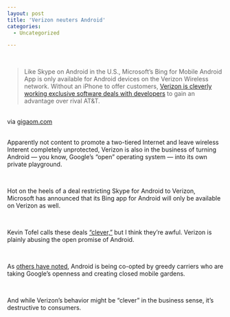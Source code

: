 ```yaml
---
layout: post
title: 'Verizon neuters Android'
categories:
  - Uncategorized

---
```


<div class="posterous_bookmarklet_entry"><br /><blockquote class="posterous_long_quote">Like Skype on Android in the U.S., Microsoft’s Bing for Mobile Android App is only available for Android devices on the Verizon Wireless network. Without an iPhone to offer customers, <a href="http://gigaom.com/2010/02/16/skype-verizon-iphone/">Verizon is cleverly working exclusive software deals with developers</a> to gain an advantage over rival AT&amp;T.</blockquote><br /><div class="posterous_quote_citation">via <a href="http://gigaom.com/2010/08/30/want-bing-mobile-for-android-get-a-verizon-phone/">gigaom.com</a></div><br /><p>Apparently not content to promote a two-tiered Internet and leave wireless Interent completely unprotected, Verizon is also in the business of turning Android &#8212; you know, Google&#8217;s &#8220;open&#8221; operating system &#8212; into its own private playground.</p><br /><p>Hot on the heels of a deal restricting Skype for Android to Verizon, Microsoft has announced that its Bing app for Android will only be available on Verizon as well.</p><br /><p>Kevin Tofel calls these deals <a href="http://gigaom.com/2010/08/30/want-bing-mobile-for-android-get-a-verizon-phone/">&#8220;clever,&#8221;</a> but I think they&#8217;re awful. Verizon is plainly abusing the open promise of Android.</p><br /><p>As <a href="http://openmobile.posterous.com/android-being-manipulated-modified-and-maimed">others have noted</a>, Android is being co-opted by greedy carriers who are taking Google&#8217;s openness and creating closed mobile gardens.</p><br /><p>And while Verizon&#8217;s behavior might be &#8220;clever&#8221; in the business sense, it&#8217;s destructive to consumers.</p><br /></div><div class="blogger-post-footer"><img width="1" height="1" src="https://blogger.googleusercontent.com/tracker/8920950033468593796-5975702977272805181?l=openmobile.blogspot.com" alt="" /></div>
